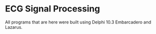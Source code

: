 # ECG Signal Processing
 
All programs that are here were built using Delphi 10.3 Embarcadero and Lazarus.

